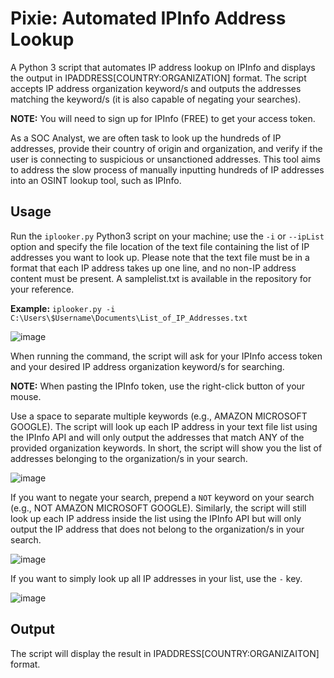 # Pixie: Automated IPInfo Address Lookup
A Python 3 script that automates IP address lookup on IPInfo and displays the output in IPADDRESS[COUNTRY:ORGANIZATION] format. The script accepts IP address organization keyword/s and outputs the addresses matching the keyword/s (it is also capable of negating your searches). 

**NOTE:** You will need to sign up for IPInfo (FREE) to get your access token.

As a SOC Analyst, we are often task to look up the hundreds of IP addresses, provide their country of origin and organization, and verify if the user is connecting to suspicious or unsanctioned addresses. This tool aims to address the slow process of manually inputting hundreds of IP addresses into an OSINT lookup tool, such as IPInfo.

## Usage

Run the `iplooker.py` Python3 script on your machine; use the `-i` or `--ipList` option and specify the file location of the text file containing the list of IP addresses you want to look up. Please note that the text file must be in a format that each IP address takes up one line, and no non-IP address content must be present. A samplelist.txt is available in the repository for your reference.

**Example:** `iplooker.py -i C:\Users\$Username\Documents\List_of_IP_Addresses.txt`

![image](https://github.com/UncleSocks/ipinfo-automated-lookup/assets/79778613/ff56eb5c-4da2-4b26-a869-ce46395aec3f)

When running the command, the script will ask for your IPInfo access token and your desired IP address organization keyword/s for searching. 

**NOTE:** When pasting the IPInfo token, use the right-click button of your mouse.

Use a space to separate multiple keywords (e.g., AMAZON MICROSOFT GOOGLE). The script will look up each IP address in your text file list using the IPInfo API and will only output the addresses that match ANY of the provided organization keywords. In short, the script will show you the list of addresses belonging to the organization/s in your search.

![image](https://github.com/UncleSocks/ipinfo-automated-lookup/assets/79778613/e68508ad-f521-4a7d-ba3c-f8a5fb8a52f9)

If you want to negate your search, prepend a `NOT` keyword on your search (e.g., NOT AMAZON MICROSOFT GOOGLE). Similarly, the script will still look up each IP address inside the list using the IPInfo API but will only output the IP address that does not belong to the organization/s in your search.

![image](https://github.com/UncleSocks/ipinfo-automated-lookup/assets/79778613/25890c0b-0bc7-43e4-a0fd-9e0b29f9251c)

If you want to simply look up all IP addresses in your list, use the `-` key.

![image](https://github.com/UncleSocks/ipinfo-automated-lookup/assets/79778613/9278f3eb-c5c7-4ea4-b84e-8830a72286e5)

## Output

The script will display the result in IPADDRESS[COUNTRY:ORGANIZAITON] format. 

